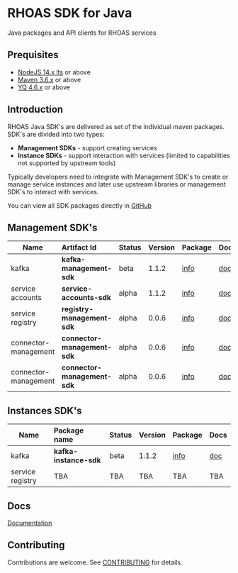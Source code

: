 # RHOAS SDK for Java

Java packages and API clients for RHOAS services

## Prequisites

- [NodeJS 14.x lts](https://nodejs.org/en/about/releases/) or above
- [Maven 3.6.x](https://maven.apache.org) or above
- [YQ 4.6.x](https://github.com/mikefarah/yq#install) or above

## Introduction

RHOAS Java SDK's are delivered as set of the individual maven packages.
SDK's are divided into two types:

- **Management SDKs** - support creating services
- **Instance SDKs** -  support interaction with services (limited to capabilities not supported by upstream tools)

Typically developers need to integrate with Management SDK's to create or manage service instances
and later use upstream libraries or management SDK's to interact with services.

You can view all SDK packages directly in [GitHub](https://github.com/orgs/redhat-developer/packages)

## Management SDK's

| Name             | Artifact Id                        | Status | Version           | Package            | Docs               |
| ---------------- | :--------------------------------- | :----- | ----------------- | ------------------ | ------------------ |
| kafka            | **kafka-management-sdk**           | beta   | 1.1.2             | [info](https://search.maven.org/search?q=a:kafka-management-sdk)                | [doc][kafkagit]    |
| service accounts            | **service-accounts-sdk**           | alpha   | 1.1.2             | [info](https://search.maven.org/search?q=a:service-accounts-sdk)                | [doc][sadoc]    |
| service registry | **registry-management-sdk**        | alpha  | 0.0.6             | [info](https://search.maven.org/search?q=a:registry-management-sdk)                | [doc][smarteventsgit] |
|  connector-management | **connector-management-sdk**        | alpha  | 0.0.6             | [info](https://search.maven.org/search?q=a:connector-management-sdk)                | [doc][connectorgit] |
|  connector-management | **connector-management-sdk**        | alpha  | 0.0.6             | [info](https://search.maven.org/search?q=a:smartevents-management-sdk)                | [doc][smarteventsgit] |

## Instances SDK's

| Name             | Package name                  | Status | Version            |  Package            | Docs                |
| ---------------- | :---------------------------- | :----- | ------------------ | ------------------- | ------------------- |
| kafka            | **kafka-instance-sdk**        | beta   | 1.1.2              | [info](https://search.maven.org/search?q=a:kafka-instance-sdk)                 | [doc][kinstancegit] |
| service registry | TBA                           | TBA    | TBA                | TBA                 | TBA                 |

## Docs

[Documentation](./docs)

## Contributing

Contributions are welcome. See [CONTRIBUTING](CONTRIBUTING.md) for details.

[kafkagit]: https://github.com/redhat-developer/app-services-sdk-core/app-services-sdk-java/tree/main/packages/kafka-management-sdk
[sadoc]: https://github.com/redhat-developer/app-services-sdk-core/app-services-sdk-java/tree/main/packages/service-accounts-sdk
[kinstancegit]: https://github.com/redhat-developer/app-services-sdk-core/app-services-sdk-java/tree/main/packages/kafka-instance-sdk
[registrygit]: https://github.com/redhat-developer/app-services-sdk-core/app-services-sdk-java/tree/main/packages/registry-management-sdk
[connectorgit]: https://github.com/redhat-developer/app-services-sdk-core/app-services-sdk-java/tree/main/packages/connector-management-sdk
[smarteventsgit]: https://github.com/redhat-developer/app-services-sdk-core/app-services-sdk-java/tree/main/packages/smartevents-management-sdk